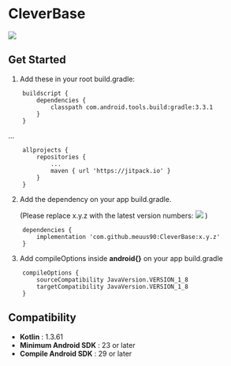 # CleverBase

[![](https://jitpack.io/v/meuus90/CleverBase.svg)](https://jitpack.io/#meuus90/CleverBase)


Get Started
---

1. Add these in your root build.gradle:
    
```
    buildscript {
        dependencies {
            classpath com.android.tools.build:gradle:3.3.1
        }
    }
```    
... 
```
    allprojects {
        repositories {
            ...
            maven { url 'https://jitpack.io' }
        }
    }
```
2. Add the dependency on your app build.gradle. 
    
    (Please replace x.y.z with the latest version numbers: [![](https://jitpack.io/v/meuus90/CleverBase.svg)](https://jitpack.io/#meuus90/CleverBase) )
```
    dependencies {
        implementation 'com.github.meuus90:CleverBase:x.y.z'
    }
```
3. Add compileOptions inside **android{}** on your app build.gradle
```
    compileOptions {
        sourceCompatibility JavaVersion.VERSION_1_8
        targetCompatibility JavaVersion.VERSION_1_8
    }	
```
Compatibility
---

 * **Kotlin** : 1.3.61
 * **Minimum Android SDK** : 23 or later
 * **Compile Android SDK** : 29 or later
 
 
	
